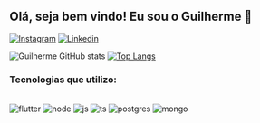 ## Olá, seja bem vindo! Eu sou o Guilherme 👋

[![Instagram](https://img.shields.io/badge/Instagram-E4405F?style=for-the-badge&logo=instagram&logoColor=white)](https://www.instagram.com/gui1andre/)
[![Linkedin](https://img.shields.io/badge/LinkedIn-0077B5?style=for-the-badge&logo=linkedin&logoColor=white)](https://www.linkedin.com/in/guilherme-andre-de-souza-b21b63131/)

![Guilherme GitHub stats](https://github-readme-stats.vercel.app/api?username=gui1andre&show_icons=true&theme=tokyonight)
[![Top Langs](https://github-readme-stats.vercel.app/api/top-langs/?username=gui1andre&layout=compact&theme=tokyonight)](https://github.com/anuraghazra/github-readme-stats)

### Tecnologias que utilizo:

<div style="display: inline_block"></br>
<img alt="flutter" src="https://img.shields.io/badge/Flutter-02569B?style=for-the-badge&logo=flutter&logoColor=white">
<img alt="node" src="https://img.shields.io/badge/Node.js-43853D?style=for-the-badge&logo=node.js&logoColor=white">
<img alt="js" src="https://img.shields.io/badge/JavaScript-F7DF1E?style=for-the-badge&logo=javascript&logoColor=black">
<img alt="ts" src="https://img.shields.io/badge/TypeScript-007ACC?style=for-the-badge&logo=typescript&logoColor=white">
<img alt="postgres" src="https://img.shields.io/badge/PostgreSQL-316192?style=for-the-badge&logo=postgresql&logoColor=white">
<img alt="mongo" src="https://img.shields.io/badge/MongoDB-4EA94B?style=for-the-badge&logo=mongodb&logoColor=white">
</div>
